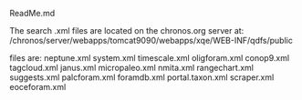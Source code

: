 ReadMe.md

The search .xml files are located on the chronos.org server at: /chronos/server/webapps/tomcat9090/webapps/xqe/WEB-INF/qdfs/public 
 
files are: 
neptune.xml 
system.xml 
timescale.xml 
oligforam.xml 
conop9.xml 
tagcloud.xml 
janus.xml 
micropaleo.xml 
nmita.xml 
rangechart.xml 
suggests.xml 
palcforam.xml 
foramdb.xml 
portal.taxon.xml 
scraper.xml 
eoceforam.xml 
 